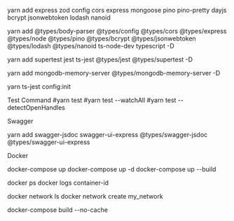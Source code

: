 yarn add express zod config cors express mongoose pino pino-pretty dayjs bcrypt jsonwebtoken lodash nanoid

yarn add @types/body-parser @types/config @types/cors @types/express @types/node @types/pino @types/bcrypt @types/jsonwebtoken @types/lodash @types/nanoid ts-node-dev typescript -D


yarn add supertest jest ts-jest @types/jest @types/supertest -D

yarn add mongodb-memory-server @types/mongodb-memory-server -D

yarn ts-jest config:init

Test Command
#yarn test
#yarn test --watchAll
#yarn test --detectOpenHandles

Swagger

yarn add swagger-jsdoc swagger-ui-express @types/swagger-jsdoc @types/swagger-ui-express

Docker

docker-compose up 
docker-compose up -d
docker-compose up --build

docker ps
docker logs container-id

docker network ls
docker network create my_network

docker-compose build --no-cache

